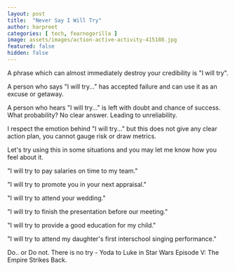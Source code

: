 ```yaml
---
layout: post
title:  "Never Say I Will Try"
author: harpreet
categories: [ tech, fearnogorilla ]
image: assets/images/action-active-activity-415188.jpg
featured: false
hidden: false
---
```



A phrase which can almost immediately destroy your credibility is "I will try".

A person who says "I will try..." has accepted failure and can use it as an excuse or getaway.

A person who hears "I will try..." is left with doubt and chance of success. What probability? No clear answer. Leading to unreliability.

I respect the emotion behind "I will try..." but this does not give any clear action plan, you cannot gauge risk or draw metrics.

Let's try using this in some situations and you may let me know how you feel about it.

"I will try to pay salaries on time to my team."

"I will try to promote you in your next appraisal."

"I will try to attend your wedding."

"I will try to finish the presentation before our meeting."

"I will try to provide a good education for my child."

"I will try to attend my daughter's first interschool singing performance."

Do.. or Do not. There is no try
     - Yoda to Luke in Star Wars Episode V: The Empire Strikes Back.
